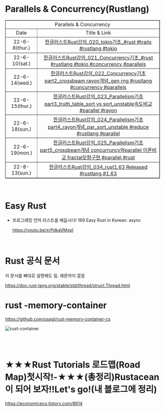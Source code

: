 # Parallels & Concurrency(Rustlang)

<table border="1">
    <tr>
    <td colspan="2" align="center">Parallels & Concurrency</td>
    </tr>
    <tr align="center">
        <td>Date</td>
        <td>Title & Link</td>
    </tr>
    <tr align="center">
        <td>22-6-8(thur.)</td>
        <td><a href="https://youtu.be/_a5iyiuElZg">한글러스트Rust강의_020_tokio기초_#rust #traits #rustlang #tokio</td>
    </tr>
    <tr align="center">
        <td>22-6-10(sat.)</td>
        <td><a href="https://youtu.be/k4-n9rkpkjo">한글러스트Rust강의_021_Concurrency기초_#rust #rustlang #tokio #concurrency #parallels</td>
    </tr>
    <tr align="center">
        <td>22-6-14(wed.)</td>
        <td><a href="https://youtu.be/PR1Pv2mp5Ms">한글러스트Rust강의_022_Concurrency기초part2_crossbeam rayon개념_gen rng #rustlang #concurrency #parallels</td>
    </tr>
    </tr>
    <tr align="center">
        <td>22-6-15(thur.)</td>
        <td><a href="https://youtu.be/9QyJ6b5I274">한글러스트Rust강의_023_Parallelism기초part3_truth_table_sort vs sort_unstable속도비교 #parallel #rayon</td>
    </tr>
    <tr align="center">
        <td>22-6-18(sun.)</td>
        <td><a href="https://youtu.be/x1RLowpOWUE">한글러스트Rust강의_024_Parallelism기초part4_rayon개념_par_sort_unstable #reduce #rustlang #parallel</td>
    </tr>
    <tr align="center">
        <td>22-6-19(mon.)</td>
        <td><a href="https://youtu.be/O3-5o1RiKws">한글러스트Rust강의_025_Parallelism기초part5_crossbeam개념 concurruncy와parallel 이론비교 fractal모형구현 #parallel #rust</td>
    </tr>
    <tr align="center">
        <td>22-8-13(sun.)</td>
        <td><a href="https://youtu.be/wSBR35lKz6c">한글러스트Rust강의_034_rust1.63 Released #rustlang #1.63</td>
    </tr>
</table>

<br>

# Easy Rust

- 프로그래밍 언어 러스트를 배웁시다! 169 Easy Rust in Korean: async

  https://youtu.be/xrPdkaVMxpI

<br>

# Rust 공식 문서

이 문서를 뼈대로 설명해도 됨. 예문까지 깔끔

https://doc.rust-lang.org/stable/std/thread/struct.Thread.html

# rust -memory-container

https://github.com/usagi/rust-memory-container-cs

![rust-container](https://github.com/usagi/rust-memory-container-cs/blob/master/3840x2160/rust-memory-container-cs-3840x2160-dark-back.png)

<br>

<br>

# ★★★Rust Tutorials 로드맵(Road Map)첫시작!-★★★(총정리)Rustacean이 되어 보자!!Let's go!(내 블로그에 정리)

https://economiceco.tistory.com/8614

